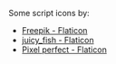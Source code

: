 Some script icons by: 
- <a href="https://www.flaticon.com/free-icons/recipe" title="recipe icons">Freepik - Flaticon</a>
- <a href="https://www.flaticon.com/free-icons/product" title="product icons">juicy_fish - Flaticon</a>
- <a href="https://www.flaticon.com/free-icons/music" title="music icons">Pixel perfect - Flaticon</a>